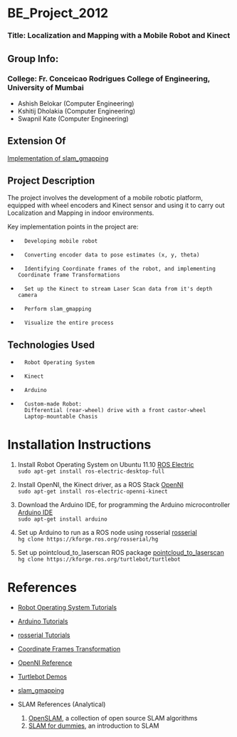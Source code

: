 BE_Project_2012 
===============
### Title: Localization and Mapping with a Mobile Robot and Kinect ###



Group Info:
------------

### College: Fr. Conceicao Rodrigues College of Engineering, University of Mumbai ###

+   Ashish Belokar (Computer Engineering)
+   Kshitij Dholakia (Computer Engineering) 
+   Swapnil Kate (Computer Engineering)



Extension Of
------------

[Implementation of slam_gmapping](http://ros.org/wiki/slam_gmapping) 



Project Description
-------------------

The project involves the development of a mobile robotic platform, equipped with wheel encoders and Kinect sensor and using it to carry out Localization and Mapping in indoor environments. 

Key implementation points in the project are:
*		Developing mobile robot
*		Converting encoder data to pose estimates (x, y, theta)
*		Identifying Coordinate frames of the robot, and implementing Coordinate frame Transformations
*		Set up the Kinect to stream Laser Scan data from it's depth camera
*		Perform slam_gmapping
*		Visualize the entire process



Technologies Used
-------------------

+		Robot Operating System
+		Kinect
+		Arduino
+		Custom-made Robot:    
		Differential (rear-wheel) drive with a front castor-wheel   
		Laptop-mountable Chasis



Installation Instructions
=========================

1. Install Robot Operating System on Ubuntu 11.10
[ROS Electric](http://www.ros.org/wiki/electric/Installation/Ubuntu)   
```sudo apt-get install ros-electric-desktop-full```

2. Install OpenNI, the Kinect driver, as a ROS Stack 
[OpenNI](http://www.ros.org/wiki/openni_kinect)   
```sudo apt-get install ros-electric-openni-kinect```

3. Download the Arduino IDE, for programming the Arduino microcontroller 
[Arduino IDE](http://arduino.cc/en/Main/Software)   
```sudo apt-get install arduino```

4. Set up Arduino to run as a ROS node using rosserial 
[rosserial](http://www.ros.org/wiki/rosserial_arduino)   
```hg clone https://kforge.ros.org/rosserial/hg```

5. Set up pointcloud_to_laserscan ROS package
[pointcloud_to_laserscan](http://www.ros.org/wiki/pointcloud_to_laserscan)   
```hg clone https://kforge.ros.org/turtlebot/turtlebot```



References
===========

+ [Robot Operating System Tutorials](http://www.ros.org/wiki/ROS/Tutorials)

+ [Arduino Tutorials](http://arduino.cc/en/Tutorial/HomePage)

+	[rosserial Tutorials](http://www.ros.org/wiki/rosserial_arduino/Tutorials)

+ [Coordinate Frames Transformation](http://www.ros.org/wiki/tf)

+ [OpenNI Reference](http://www.openni.org/)

+ [Turtlebot Demos](http://ros.org/wiki/turtlebot_apps)

+	[slam_gmapping](http://www.ros.org/wiki/gmapping)

+ SLAM References (Analytical)
	1. [OpenSLAM](http://openslam.org), a collection of open source SLAM algorithms
	2. [SLAM for dummies](http://ocw.mit.edu/courses/aeronautics-and-astronautics/16-412j-cognitive-robotics-spring-2005/projects/1aslam_blas_repo.pdf), an introduction to SLAM
	











